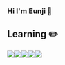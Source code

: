 ### Hi I'm Eunji 👋

## Learning ✏️
<img src="https://img.shields.io/badge/HTML-E34F26?style=flat-square&logo=HTML5&logoColor=white"/><img src="https://img.shields.io/badge/CSS-1572B6?style=flat-square&logo=CSS3&logoColor=white"/><img src="https://img.shields.io/badge/JAVASCRIPT-F7DF1E?style=flat-square&logo=JavaScript&logoColor=white"/><img src="https://img.shields.io/badge/PYTHON-3776AB?style=flat-square&logo=Python&logoColor=white"/><img src="https://img.shields.io/badge/DJANGO-092E20?style=flat-square&logo=Django&logoColor=white"/>

<!--
https://simpleicons.org/
**Lee2Eunji/Lee2Eunji** is a ✨ _special_ ✨ repository because its `README.md` (this file) appears on your GitHub profile.

Here are some ideas to get you started:

- 🔭 I’m currently working on ...
- 🌱 I’m currently learning ...
- 👯 I’m looking to collaborate on ...
- 🤔 I’m looking for help with ...
- 💬 Ask me about ...
- 📫 How to reach me: ...
- 😄 Pronouns: ...
- ⚡ Fun fact: ...
-->
